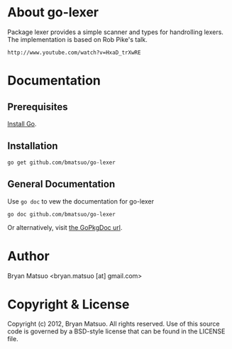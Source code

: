 [install go]: http://golang.org/install.html "Install Go"
[the gopkgdoc url]: http://gopkgdoc.appspot.com/pkg/github.com/bmatsuo/go-lexer/ "the GoPkgDoc URL"

About go-lexer
=============

Package lexer provides a simple scanner and types for handrolling lexers.
The implementation is based on Rob Pike's talk.

    http://www.youtube.com/watch?v=HxaD_trXwRE

Documentation
=============

Prerequisites
-------------

[Install Go][].

Installation
-------------

    go get github.com/bmatsuo/go-lexer

General Documentation
---------------------

Use `go doc` to vew the documentation for go-lexer

    go doc github.com/bmatsuo/go-lexer

Or alternatively, visit [the GoPkgDoc url][].

Author
======

Bryan Matsuo &lt;bryan.matsuo [at] gmail.com&gt;

Copyright & License
===================

Copyright (c) 2012, Bryan Matsuo.
All rights reserved.
Use of this source code is governed by a BSD-style license that can be
found in the LICENSE file.
